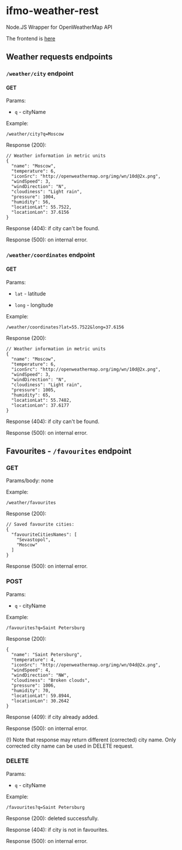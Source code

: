 # ifmo-weather-rest

Node.JS Wrapper for OpenWeatherMap API

The frontend is [here](https://github.com/shchuko/ifmo-weather/tree/fork/my-backend)

## Weather requests endpoints

### `/weather/city` endpoint

#### GET

Params:

- `q` - cityName

Example:

```
/weather/city?q=Moscow
```

Response (200):

```json5
// Weather information in metric units
{
  "name": "Moscow",
  "temperature": 6,
  "iconSrc": "http://openweathermap.org/img/wn/10d@2x.png",
  "windSpeed": 3,
  "windDirection": "N",
  "cloudiness": "Light rain",
  "pressure": 1004,
  "humidity": 56,
  "locationLat": 55.7522,
  "locationLon": 37.6156
}
```

Response (404): if city can't be found.

Response (500): on internal error.

### `/weather/coordinates` endpoint

#### GET

Params:

- `lat` - latitude

- `long` - longitude

Example:

```http request
/weather/coordinates?lat=55.7522&long=37.6156
```

Response (200):

```json5
// Weather information in metric units
{
  "name": "Moscow",
  "temperature": 6,
  "iconSrc": "http://openweathermap.org/img/wn/10d@2x.png",
  "windSpeed": 3,
  "windDirection": "N",
  "cloudiness": "Light rain",
  "pressure": 1005,
  "humidity": 65,
  "locationLat": 55.7482,
  "locationLon": 37.6177
}
```

Response (404): if city can't be found.

Response (500): on internal error.


## Favourites - `/favourites` endpoint

### GET

Params/body: none

Example:

```http request
/weather/favourites
```

Response (200):

```json5
// Saved favourite cities:
{
  "favouriteCitiesNames": [
    "Sevastopol",
    "Moscow"
  ]
}
```

Response (500): on internal error.

### POST

Params:

- `q` - cityName

Example:

```http request
/favourites?q=Saint Petersburg
```

Response (200):

```json5
{
  "name": "Saint Petersburg",
  "temperature": 4,
  "iconSrc": "http://openweathermap.org/img/wn/04d@2x.png",
  "windSpeed": 4,
  "windDirection": "NW",
  "cloudiness": "Broken clouds",
  "pressure": 1006,
  "humidity": 70,
  "locationLat": 59.8944,
  "locationLon": 30.2642
}
```

Response (409): if city already added.

Response (500): on internal error.

(!) Note that response may return different (corrected) city name. Only corrected city name can be used in DELETE
request.

### DELETE

Params:

- `q` - cityName

Example:

```http request
/favourites?q=Saint Petersburg
```

Response (200): deleted successfully.

Response (404): if city is not in favourites.

Response (500): on internal error.

